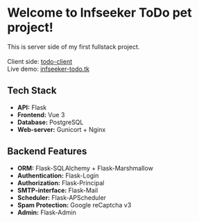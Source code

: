# Welcome to Infseeker ToDo pet project!

This is server side of my first fullstack project. <br />
<br />
Client side: [todo-client](https://github.com/infseeker/todo-client) <br />
Live demo: [infseeker-todo.tk](https://infseeker-todo.tk/)


## Tech Stack

 - **API:** Flask
 - **Frontend:** Vue 3
 - **Database:** PostgreSQL
 - **Web-server:** Gunicort + Nginx

## Backend Features
- **ORM:** Flask-SQLAlchemy + Flask-Marshmallow
- **Authentication:** Flask-Login
- **Authorization:** Flask-Principal
- **SMTP-interface:** Flask-Mail
- **Scheduler:** Flask-APScheduler
- **Spam Protection:** Google reCaptcha v3
- **Admin:** Flask-Admin
